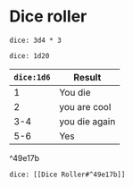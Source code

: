 # Dice roller
 
`dice: 3d4 * 3`

`dice: 1d20`


| `dice:1d6` | Result        |
| --------- | ------------- |
| 1         | You die       |
| 2         | you are cool  |
|  3-4      | you die again |
| 5-6       | Yes           |
^49e17b

`dice: [[Dice Roller#^49e17b]]`
 


